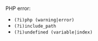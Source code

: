 PHP error:
  - `(?i)php (warning|error)`
  - `(?i)include_path`
  - `(?i)undefined (variable|index)`
